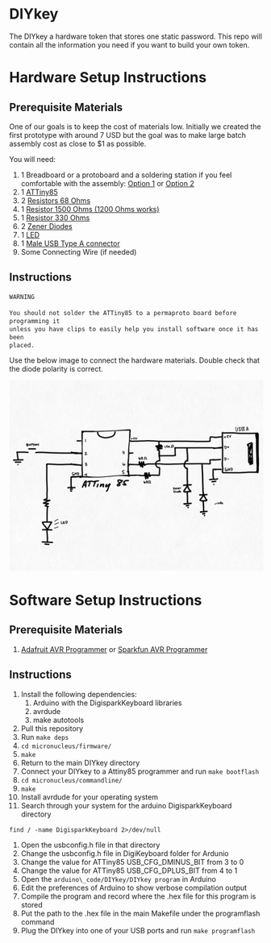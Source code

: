 # DIYkey

The DIYkey a hardware token that stores one static password. This repo will
contain all the information you need if you want to build your own token.

# Hardware Setup Instructions

## Prerequisite Materials

One of our goals is to keep the cost of materials low. Initially we created the
first prototype with around 7 USD but the goal was to make large batch assembly
cost as close to $1 as possible.

You will need:

1. 1 Breadboard or a protoboard and a soldering station if you feel comfortable with the assembly: [Option 1](https://www.adafruit.com/category/124) or [Option 2](https://www.sparkfun.com/categories/149)
1. 1 [ATTiny85](https://www.sparkfun.com/products/9378)
1. 2 [Resistors  68 Ohms](https://www.radioshack.com/products/radioshack-68-ohm-1-2w-5-carbon-film-resistor-pk-5)
1. 1 [Resistor 1500 Ohms (1200 Ohms works)](https://www.digikey.com/product-detail/en/yageo/CFR-25JB-52-1K5/1.5KQBK-ND/132)
1. 1 [Resistor  330 Ohms](https://www.sparkfun.com/products/11507)
1. 2 [Zener Diodes](https://www.sparkfun.com/products/10301)
1. 1 [LED](https://www.radioshack.com/products/radioshack-5mm-green-led)
1. 1 [Male USB Type A connector](https://www.sparkfun.com/products/437)
1. Some Connecting Wire (if needed)

## Instructions

```
WARNING

You should not solder the ATTiny85 to a permaproto board before programming it
unless you have clips to easily help you install software once it has been
placed.

```

Use the below image to connect the hardware materials. Double check that the diode polarity is correct.

![schematic](https://github.com/rosatolen/DIYkey/blob/master/schematic.jpeg)

# Software Setup Instructions

## Prerequisite Materials

1. [Adafruit AVR Programmer](https://www.adafruit.com/product/46) or [Sparkfun AVR Programmer](https://www.sparkfun.com/products/11801)

## Instructions

1. Install the following dependencies:
    1. Arduino with the DigisparkKeyboard libraries
    1. avrdude
    1. make autotools
1. Pull this repository
1. Run `make deps`
1. `cd micronucleus/firmware/`
1. `make`
1. Return to the main DIYkey directory
1. Connect your DIYkey to a Attiny85 programmer and run `make bootflash`
1. `cd micronucleus/commandline/`
1. `make`
1. Install avrdude for your operating system
1. Search through your system for the arduino DigisparkKeyboard directory
```
find / -name DigisparkKeyboard 2>/dev/null
```
1. Open the usbconfig.h file in that directory
1. Change the usbconfig.h file in DigiKeyboard folder for Ardunio
1. Change the value for ATTiny85 USB\_CFG\_DMINUS\_BIT from 3 to 0
1. Change the value for ATTiny85 USB\_CFG\_DPLUS\_BIT from 4 to 1
1. Open the `arduino\_code/DIYkey/DIYkey program` in Arduino
1. Edit the preferences of Arduino to show verbose compilation output
1. Compile the program and record where the .hex file for this program is stored
1. Put the path to the .hex file in the main Makefile under the programflash command
1. Plug the DIYkey into one of your USB ports and run `make programflash`

